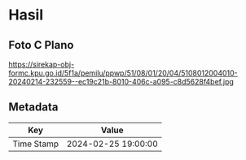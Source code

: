 # Hasil

## Foto C Plano

https://sirekap-obj-formc.kpu.go.id/5f1a/pemilu/ppwp/51/08/01/20/04/5108012004010-20240214-232559--ec19c21b-8010-406c-a095-c8d5628f4bef.jpg


## Metadata

| Key        | Value               |
| ---------- | ------------------- |
| Time Stamp | 2024-02-25 19:00:00 |



